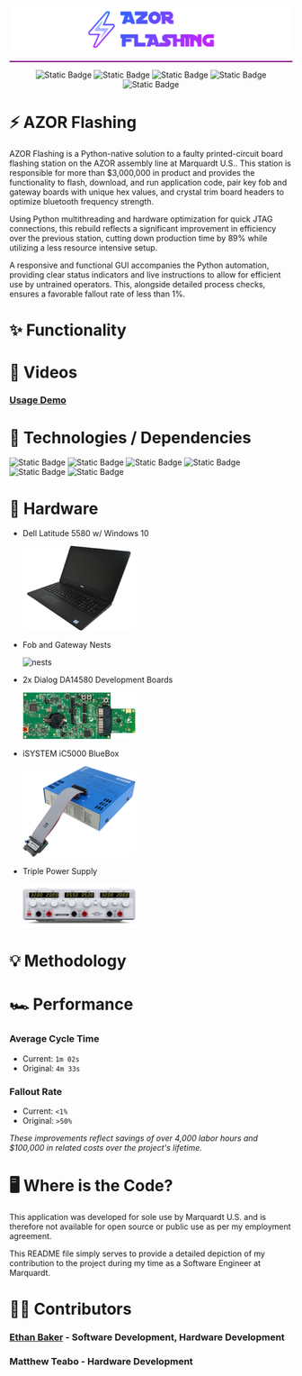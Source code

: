 <div align="center">

<img src="https://raw.githubusercontent.com/ethbak/azor-flashing/main/images/azor_flashing_logo.png" alt="azor_banner" width="550"/>

<hr style="border: none; height: 2px; background-color: purple; width: 100%;">

![Static Badge](https://img.shields.io/badge/MSI-AZOR-purple)
![Static Badge](https://img.shields.io/badge/Flashing-Station-red)
![Static Badge](https://img.shields.io/badge/Marquardt-U.S.-lightblue)
![Static Badge](https://img.shields.io/badge/Author-Ethan_Baker-green)
![Static Badge](https://img.shields.io/badge/August-2024-orange)

</div>

# ⚡ AZOR Flashing

AZOR Flashing is a Python-native solution to a faulty printed-circuit board flashing station on the AZOR assembly line at Marquardt U.S.. This station is responsible for more than $3,000,000 in product and provides the functionality to flash, download, and run application code, pair key fob and gateway boards with unique hex values, and crystal trim board headers to optimize bluetooth frequency strength. 

Using Python multithreading and hardware optimization for quick JTAG connections, this rebuild reflects a significant improvement in efficiency over the previous station, cutting down production time by 89% while utilizing a less resource intensive setup. 

A responsive and functional GUI accompanies the Python automation, providing clear status indicators and live instructions to allow for efficient use by untrained operators. This, alongside detailed process checks, ensures a favorable fallout rate of less than 1%.

# ✨ Functionality

# 🎥 Videos
### [Usage Demo](https://youtu.be/)

# 📀 Technologies / Dependencies

![Static Badge](https://img.shields.io/badge/PYTHON-darkblue?style=for-the-badge)
![Static Badge](https://img.shields.io/badge/LABVIEW_G-gold?style=for-the-badge)
![Static Badge](https://img.shields.io/badge/TKINTER-blue?style=for-the-badge)
![Static Badge](https://img.shields.io/badge/winIDEA-purple?style=for-the-badge)
![Static Badge](https://img.shields.io/badge/SmartSnippets-green?style=for-the-badge)
![Static Badge](https://img.shields.io/badge/HexFile_Generator.exe-orange?style=for-the-badge)

# 🔨 Hardware
- Dell Latitude 5580 w/ Windows 10

  <div align="left">
  <img src="https://raw.githubusercontent.com/ethbak/azor-flashing/main/images/dell.png" alt="dell" width="200"/>
  </div>

- Fob and Gateway Nests

  <div align="left">
  <img src="https://raw.githubusercontent.com/ethbak/azor-flashing/main/images/nests.png" alt="nests" width="200"/>
  </div>

- 2x Dialog DA14580 Development Boards

  <div align="left">
  <img src="https://raw.githubusercontent.com/ethbak/azor-flashing/main/images/devkit.jpg" alt="devkit" width="200"/>
  </div>
  
- iSYSTEM iC5000 BlueBox

  <div align="left">
  <img src="https://raw.githubusercontent.com/ethbak/azor-flashing/main/images/BlueBox.png" alt="bluebox" width="200"/>
  </div>
  
- Triple Power Supply
  <div align="left">
  <img src="https://raw.githubusercontent.com/ethbak/azor-flashing/main/images/power.png" alt="powersupply" width="200"/>
  </div>


# 💡 Methodology


# 🏎️ Performance

### Average Cycle Time
- Current: `1m 02s`
- Original: `4m 33s`
  
### Fallout Rate
- Current: `<1%`
- Original: `>50%`

_These improvements reflect savings of over 4,000 labor hours and $100,000 in related costs over the project's lifetime._ 

# 🖥️ Where is the Code?
This application was developed for sole use by Marquardt U.S. and is therefore not available for open source or public use as per my employment agreement.

This README file simply serves to provide a detailed depiction of my contribution to the project during my time as a Software Engineer at Marquardt.

# 👨‍💻 Contributors

### [Ethan Baker](https://www.ebaker.us) - Software Development, Hardware Development
### Matthew Teabo - Hardware Development
